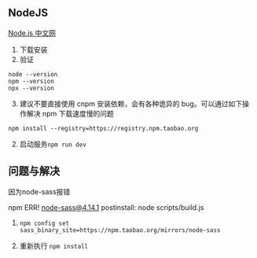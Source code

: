 ## NodeJS

[Node.js 中文网 ](http://nodejs.cn/)

1. 下载安装
2. 验证
```
node --version
npm --version
npx --version
```

3. 建议不要直接使用 cnpm 安装依赖，会有各种诡异的 bug。可以通过如下操作解决 npm 下载速度慢的问题

`npm install --registry=https://registry.npm.taobao.org`

2. 启动服务`npm run dev`


## 问题与解决
因为node-sass报错

npm ERR! node-sass@4.14.1 postinstall: node scripts/build.js

1. `npm config set sass_binary_site=https://npm.taobao.org/mirrors/node-sass`

2. 重新执行 `npm install`